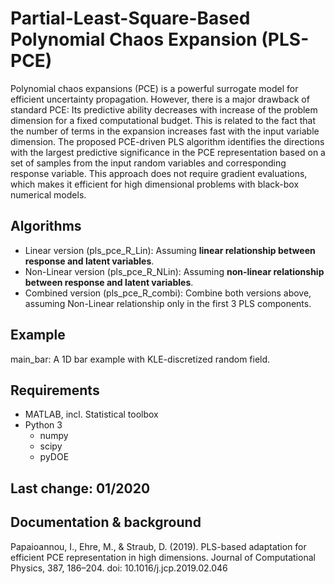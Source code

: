 # Partial-Least-Square-Based Polynomial Chaos Expansion (PLS-PCE)

Polynomial chaos expansions (PCE) is a powerful surrogate model for efficient uncertainty propagation. However, there is a major drawback of standard PCE: Its predictive ability decreases with increase of the problem dimension for a fixed computational budget. This is related to the fact that the number of terms in the expansion increases fast with the input variable dimension. The proposed PCE-driven PLS algorithm identifies the directions with the largest predictive significance in the PCE representation based on a set of samples from the input random variables and corresponding response variable. This approach does not require gradient evaluations, which makes it efficient for high dimensional problems with black-box numerical models.


## Algorithms

- Linear version (pls_pce_R_Lin): Assuming **linear relationship between response and latent variables**.
- Non-Linear version (pls_pce_R_NLin): Assuming **non-linear relationship between response and latent variables**.
- Combined version (pls_pce_R_combi): Combine both versions above, assuming Non-Linear relationship only in the first 3 PLS components.


## Example

main_bar: A 1D bar example with KLE-discretized random field.


## Requirements

- MATLAB, incl. Statistical toolbox
- Python 3
    * numpy
    * scipy
    * pyDOE
    

## Last change: 01/2020


## Documentation & background

Papaioannou, I., Ehre, M., & Straub, D. (2019). PLS-based adaptation for efficient PCE representation in high dimensions. Journal of Computational Physics, 387, 186–204. doi: 10.1016/j.jcp.2019.02.046


